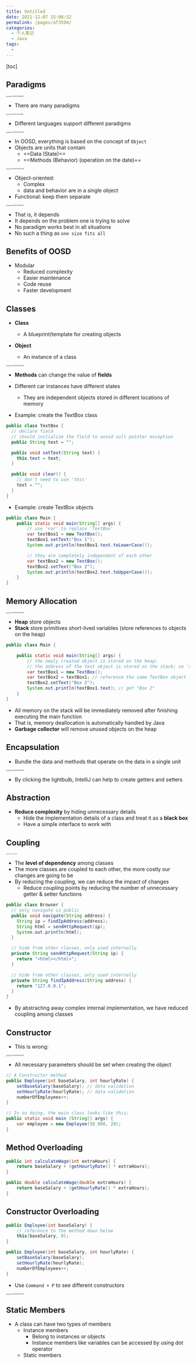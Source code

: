 ```yaml
---
title: Untitled
date: 2021-12-07 15:08:52
permalink: /pages/af3594/
categories:
  - 个人笔记
  - Java
tags:
  - 
---
```


[toc]

## Paradigms 



<img src="https://cdn.jsdelivr.net/gh/Sunc4127/image-hosting/202112071509320.png" alt="image-20211207150938272" style="zoom: 25%;" />

-   There are many paradigms





<img src="https://cdn.jsdelivr.net/gh/Sunc4127/image-hosting/202112071510853.png" alt="image-20211207151015815" style="zoom:25%;" />



-   Different languages support different paradigms



<img src="https://cdn.jsdelivr.net/gh/Sunc4127/image-hosting/202112071510794.png" alt="image-20211207151040748" style="zoom:25%;" /> 

-   In OOSD, everything is based on the concept of ```Object```
-   Objects are units that contain
    -   ==Data (State)==
    -   ==Methods (Behavior) (operation on the date)==





<img src="https://cdn.jsdelivr.net/gh/Sunc4127/image-hosting/202112071514249.png" alt="image-20211207151437208" style="zoom:25%;" />

-   Object-oriented: 
    -   Complex
    -   data and behavior are in a single object 
-   Functional: keep them separate



<img src="https://cdn.jsdelivr.net/gh/Sunc4127/image-hosting/202112071517115.png" alt="image-20211207151741067" style="zoom:25%;" />

-   That is, it depends 
-   It depends on the problem one is trying to solve 
-   No paradigm works best in all situations 
-   No such a thing as ```one size fits all ```







## Benefits of OOSD

-   Modular 
    -   Reduced complexity 
    -   Easier maintenance 
    -   Code reuse 
    -   Faster development 





## Classes

-   **Class** 

    -   A blueprint/template for creating objects 

-   **Object** 

    -   An instance of a class

    

<img src="https://cdn.jsdelivr.net/gh/Sunc4127/image-hosting/202112081451361.png" alt="image-20211208145106321" style="zoom: 25%;" />

-   **Methods** can change the value of **fields** 
-   Different car instances have different states 
    -   They are independent objects stored in different locations of memory 



-   Example: create the TextBox class 

```java
public class TextBox {
  // declare field
  // should initialize the field to avoid null pointer exception
  public String text = "";

  public void setText(String text) {
    this.text = text;
  }

  public void clear() {
    // don't need to use 'this'
    text = "";
  }
}
```

-   Example: create TextBox objects 

```java
public class Main {
    public static void main(String[] args) {
        // use 'var' to replace 'TextBox'
        var textBox1 = new TextBox();
        textBox1.setText("Box 1");
        System.out.println(textBox1.text.toLowerCase());

        // they are completely independent of each other
        var textBox2 = new TextBox();
        textBox2.setText("Box 2");
        System.out.println(textBox2.text.toUpperCase());
    }
}
```







## Memory Allocation

<img src="https://cdn.jsdelivr.net/gh/Sunc4127/image-hosting/202112081523789.png" alt="image-20211208152347746" style="zoom:25%;" />

-   **Heap** store objects 
-   **Stack** store primitives short-lived variables (store references to objects on the heap)

```java
public class Main {

    public static void main(String[] args) {
        // the newly created object is stored on the heap;
        // the address of the text object is stored on the stack; so 'textBox1' is a reference type 
        var textBox1 = new TextBox();
        var textBox2 = textBox1; // reference the same TextBox object
        textBox2.setText("Box 2");
        System.out.println(textBox1.text); // get "Box 2"
    }
}
```

-   All memory on the stack will be immediately removed after finishing executing the main function
-   That is, memory deallocation is automatically handled by Java       
-   **Garbage collector** will remove unused objects on the heap







## Encapsulation

-   Bundle the data and methods that operate on the data in a single unit

<img src="https://cdn.jsdelivr.net/gh/Sunc4127/image-hosting/202112081559571.png" alt="image-20211208155940513" style="zoom:25%;" />

-   By clicking the lightbulb, IntelliJ can help to create getters and setters 







## Abstraction

-   **Reduce complexity** by hiding unnecessary details 
    -   Hide the implementation details of a class and treat it as a **black box** 
    -   Have a simple interface to work with 







## Coupling 

<img src="https://cdn.jsdelivr.net/gh/Sunc4127/image-hosting/202112091441074.png" alt="image-20211209144155989" style="zoom:15%;" />

-   The **level of dependency** among classes 
-   The more  classes are coupled to each other, the more costly our changes are going to be
-   By reducing the coupling, we can reduce the impact of changes 
    -   Reduce coupling points by reducing the number of unnecessary getter & setter functions 



```java
public class Browser {
  // only navigate is public
  public void navigate(String address) {
    String ip = findIpAddress(address);
    String html = sendHttpRequest(ip);
    System.out.println(html);
  }

  // hide from other classes, only used internally
  private String sendHttpRequest(String ip) {
    return "<html></html>";
  }

  // hide from other classes, only used internally
  private String findIpAddress(String address) {
    return "127.0.0.1";
  }
}
```

-   By abstracting away complex internal implementation, we have reduced coupling among classes







## Constructor

-   This is wrong:

<img src="https://cdn.jsdelivr.net/gh/Sunc4127/image-hosting/202112091504751.png" alt="image-20211209150440710" style="zoom:25%;" />

-   All necessary parameters should be set when creating the object 

```java
// A Constructor method 
public Employee(int baseSalary, int hourlyRate) {
    setBaseSalary(baseSalary); // data validation
    setHourlyRate(hourlyRate); // data validation
    numberOfEmployees++;
}

// In so doing, the main class looks like this: 
public static void main (String[] args) {
    var employee = new Employee(50_000, 20);
}
```







## Method Overloading

```java
public int calculateWage(int extraHours) {
    return baseSalary + (getHourlyRate() * extraHours);
}

public double calculateWage(double extraHours) {
    return baseSalary + (getHourlyRate() * extraHours);
}
```







## Constructor Overloading

```java
public Employee(int baseSalary) {
    // reference to the method down below 
    this(baseSalary, 0);
}

public Employee(int baseSalary, int hourlyRate) {
    setBaseSalary(baseSalary);
    setHourlyRate(hourlyRate);
    numberOfEmployees++;
}
```

-   Use ```Command + P``` to see different constructors 

<img src="https://cdn.jsdelivr.net/gh/Sunc4127/image-hosting/202112091517115.png" alt="image-20211209151741076" style="zoom:25%;" />







## Static Members

-   A class can have two types of members
    -   Instance members 
        -   Belong to instances or objects 
        -   Instance members like variables can be accessed by using  dot operator 
    -   Static members 

















